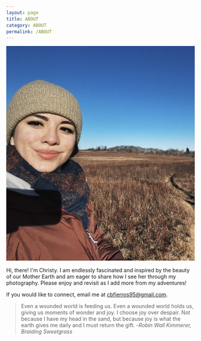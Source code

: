 ```yaml
---
layout: page
title: ABOUT
category: ABOUT
permalink: /ABOUT
---
```


![](assets/img/me.jpg)

Hi, there! I'm Christy. I am endlessly fascinated and inspired by the beauty of our Mother Earth and am eager to share how I see her through my photography. Please enjoy and revisit as I add more from my adventures! 

If you would like to connect, email me at cbfierros95@gmail.com.


> Even a wounded world is feeding us. Even a wounded world holds us, giving us moments of wonder and joy.
> I choose joy over despair. Not because I have my head in the sand, but because joy is what the earth gives
> me daily and I must return the gift.
>  -_Robin Wall Kimmerer, Braiding Sweetgrass_


